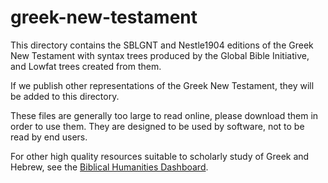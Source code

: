 greek-new-testament
===================

This directory contains the SBLGNT and Nestle1904 editions of the Greek New Testament with syntax trees produced by the Global Bible Initiative, and Lowfat trees created from them.

If we publish other representations of the Greek New Testament, they will be added to this directory.

These files are generally too large to read online, please download them in order to use them. They are designed to be used by software, not to be read by end users.

For other high quality resources suitable to scholarly study of Greek and Hebrew, see the [Biblical Humanities Dashboard](http://biblicalhumanities.org/dashboard/).
